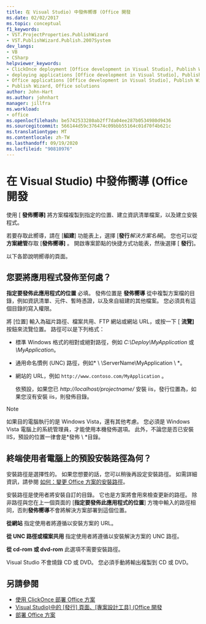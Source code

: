 ```yaml
---
title: 在 Visual Studio) 中發佈嚮導 (Office 開發
ms.date: 02/02/2017
ms.topic: conceptual
f1_keywords:
- VST.ProjectProperties.PublishWizard
- VST.PublishWizard.Publish.2007System
dev_langs:
- VB
- CSharp
helpviewer_keywords:
- ClickOnce deployment [Office development in Visual Studio], Publish Wizard
- deploying applications [Office development in Visual Studio], Publish Wizard
- Office applications [Office development in Visual Studio], Publish Wizard
- Publish Wizard, Office solutions
author: John-Hart
ms.author: johnhart
manager: jillfra
ms.workload:
- office
ms.openlocfilehash: be5742533280ab2ff7da04ee287b0534980d9436
ms.sourcegitcommit: 566144d59c376474c09bbb55164c01d70f4b621c
ms.translationtype: MT
ms.contentlocale: zh-TW
ms.lasthandoff: 09/19/2020
ms.locfileid: "90810976"
---
```

# <a name="publish-wizard-office-development-in-visual-studio"></a>在 Visual Studio) 中發佈嚮導 (Office 開發
  使用 [ **發佈嚮導]** 將方案檔複製到指定的位置、建立資訊清單檔案，以及建立安裝程式。

 若要存取此嚮導，請在 [**組建**] 功能表上，選擇 [**發行***解決方案名稱*]。 您也可以從**方案總管**存取 [**發佈嚮導]** 。 開啟專案節點的快捷方式功能表，然後選擇 [ **發行**]。

 以下各節說明嚮導的頁面。

## <a name="where-do-you-want-to-publish-the-application"></a>您要將應用程式發佈至何處？
 **指定要發佈此應用程式的位置** 必填。 發佈位置是 **發佈嚮導** 從中複製方案檔的目錄，例如資訊清單、元件、暫時憑證，以及來自組建的其他檔案。 您必須具有這個目錄的寫入權限。

 將 [位置] 輸入為磁片路徑、檔案共用、FTP 網站或網站 URL，或按一下 [ **流覽]** 按鈕來流覽位置。 路徑可以是下列格式：

- 標準 Windows 格式的相對或絕對路徑，例如 *C:\Deploy\MyApplication* 或 *\MyApplication*。

- 通用命名慣例 (UNC) 路徑，例如* \\ \ServerName\MyApplication \\ *。

- 網站的 URL，例如 `http://www.contoso.com/MyApplication` 。

  依預設，如果您已 *http://localhost/projectname/* 安裝 iis，發行位置為，如果您沒有安裝 iis，則發佈目錄。

> [!NOTE]
> 如果目的電腦執行的是 Windows Vista，還有其他考慮。 您必須是 Windows Vista 電腦上的系統管理員，才能使用本機發佈選項。 此外，不論您是否已安裝 IIS，預設的位置一律會是*發佈 \\ *目錄。

## <a name="what-is-the-default-installation-path-on-end-user-computers"></a>終端使用者電腦上的預設安裝路徑為何？
 安裝路徑是選擇性的。 如果您想要的話，您可以稍後再設定安裝路徑。 如需詳細資訊，請參閱 [如何：變更 Office 方案的安裝路徑](/previous-versions/bb608626(v=vs.110))。

 安裝路徑是使用者將安裝自訂的目錄。 它也是方案將會用來檢查更新的路徑。 除非路徑與您在上一個頁面的 [**指定要發佈此應用程式的位置**] 方塊中輸入的路徑相同，否則**發佈嚮導**不會將解決方案部署到這個位置。

 **從網站** 指定使用者將遵循以安裝方案的 URL。

 **從 UNC 路徑或檔案共用** 指定使用者將遵循以安裝解決方案的 UNC 路徑。

 **從 cd-rom 或 dvd-rom** 此選項不需要安裝路徑。

 Visual Studio 不會燒錄 CD 或 DVD。 您必須手動將輸出複製到 CD 或 DVD。

## <a name="see-also"></a>另請參閱
- [使用 ClickOnce 部署 Office 方案](../vsto/deploying-an-office-solution-by-using-clickonce.md)
- [Visual Studio&#41;中的 [發行] 頁面、[專案設計工具] &#40;Office 開發 ](../vsto/publish-page-project-designer-office-development-in-visual-studio.md)
- [部署 Office 方案](../vsto/deploying-an-office-solution.md)